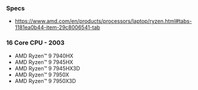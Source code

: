 ### Specs

- https://www.amd.com/en/products/processors/laptop/ryzen.html#tabs-1181ea0b44-item-29c8006541-tab

### 16 Core CPU - 2003

- AMD Ryzen™ 9 7940HX
- AMD Ryzen™ 9 7945HX
- AMD Ryzen™ 9 7945HX3D
- AMD Ryzen™ 9 7950X
- AMD Ryzen™ 9 7950X3D

